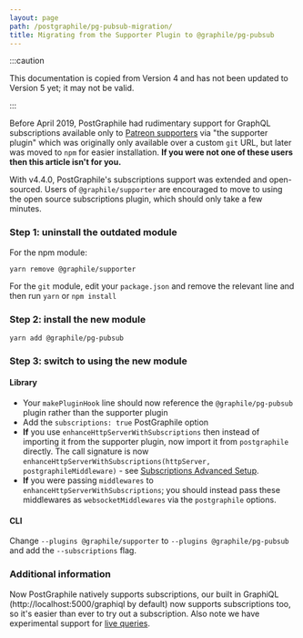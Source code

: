 ```yaml
---
layout: page
path: /postgraphile/pg-pubsub-migration/
title: Migrating from the Supporter Plugin to @graphile/pg-pubsub
---
```


:::caution

This documentation is copied from Version 4 and has not been updated to Version
5 yet; it may not be valid.

:::

Before April 2019, PostGraphile had rudimentary support for GraphQL
subscriptions available only to [Patreon supporters](/sponsor/) via "the
supporter plugin" which was originally only available over a custom `git` URL,
but later was moved to `npm` for easier installation. **If you were not one of
these users then this article isn't for you.**

With v4.4.0, PostGraphile's subscriptions support was extended and open-sourced.
Users of `@graphile/supporter` are encouraged to move to using the open source
subscriptions plugin, which should only take a few minutes.

### Step 1: uninstall the outdated module

For the npm module:

```
yarn remove @graphile/supporter
```

For the `git` module, edit your `package.json` and remove the relevant line and
then run `yarn` or `npm install`

### Step 2: install the new module

```
yarn add @graphile/pg-pubsub
```

### Step 3: switch to using the new module

#### Library

- Your `makePluginHook` line should now reference the `@graphile/pg-pubsub`
  plugin rather than the supporter plugin
- Add the `subscriptions: true` PostGraphile option
- **If** you use `enhanceHttpServerWithSubscriptions` then instead of importing
  it from the supporter plugin, now import it from `postgraphile` directly. The
  call signature is now
  `enhanceHttpServerWithSubscriptions(httpServer, postgraphileMiddleware)` - see
  [Subscriptions Advanced Setup](./subscriptions/#advanced-setup).
- **If** you were passing `middlewares` to `enhanceHttpServerWithSubscriptions`;
  you should instead pass these middlewares as `websocketMiddlewares` via the
  `postgraphile` options.

#### CLI

Change `--plugins @graphile/supporter` to `--plugins @graphile/pg-pubsub` and
add the `--subscriptions` flag.

### Additional information

Now PostGraphile natively supports subscriptions, our built in GraphiQL
(http://localhost:5000/graphiql by default) now supports subscriptions too, so
it's easier than ever to try out a subscription. Also note we have experimental
support for [live queries](./live-queries/).
